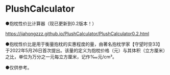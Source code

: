 # PlushCalculator
●抱枕性价比计算器（现已更新到0.2版本！）

https://jiahongzzz.github.io/PlushCalculator/PlushCalculator0.2.html

●抱枕性价比是用于衡量抱枕的实惠程度的量，由著名抱枕学家【守望时空33】于2022年5月26日首次提出。该量的定义为抱枕价格（元）与其体积（立方厘米）之比，单位为万分之一元每立方厘米，记作‱元/cm³。

●仅供参考。
